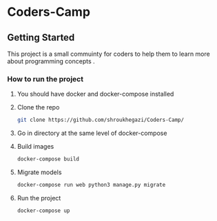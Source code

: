 # Coders-Camp
<!-- GETTING STARTED -->
## Getting Started

This project is a small commuinty for coders to help them to learn more about programming concepts .

### How to run the project

1. You should have docker and docker-compose installed
2. Clone the repo
   ```sh
   git clone https://github.com/shroukhegazi/Coders-Camp/
   ```
3. Go in directory at the same level of docker-compose
 
4. Build images
   ```sh
   docker-compose build 
   ```
5. Migrate models
   ```sh
   docker-compose run web python3 manage.py migrate
   ```
6. Run the project
   ```sh
   docker-compose up
   ```








